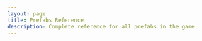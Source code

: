 ```yaml
---
layout: page
title: Prefabs Reference
description: Complete reference for all prefabs in the game
---
```

<PrefabReference />

